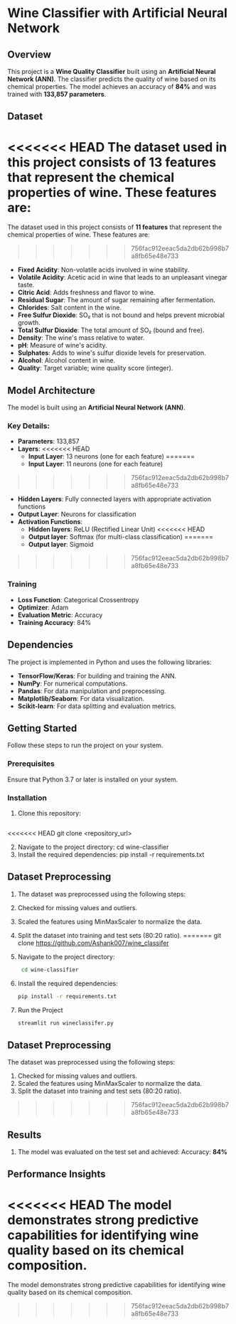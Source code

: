 # Wine Classifier with Artificial Neural Network

## Overview
This project is a **Wine Quality Classifier** built using an **Artificial Neural Network (ANN)**. The classifier predicts the quality of wine based on its chemical properties. The model achieves an accuracy of **84%** and was trained with **133,857 parameters**. 

## Dataset
<<<<<<< HEAD
The dataset used in this project consists of **13 features** that represent the chemical properties of wine. These features are:
=======
The dataset used in this project consists of **11 features** that represent the chemical properties of wine. These features are:
>>>>>>> 756fac912eeac5da2db62b998b7a8fb65e48e733

- **Fixed Acidity**: Non-volatile acids involved in wine stability.
- **Volatile Acidity**: Acetic acid in wine that leads to an unpleasant vinegar taste.
- **Citric Acid**: Adds freshness and flavor to wine.
- **Residual Sugar**: The amount of sugar remaining after fermentation.
- **Chlorides**: Salt content in the wine.
- **Free Sulfur Dioxide**: SO₂ that is not bound and helps prevent microbial growth.
- **Total Sulfur Dioxide**: The total amount of SO₂ (bound and free).
- **Density**: The wine's mass relative to water.
- **pH**: Measure of wine's acidity.
- **Sulphates**: Adds to wine's sulfur dioxide levels for preservation.
- **Alcohol**: Alcohol content in wine.
- **Quality**: Target variable; wine quality score (integer).

## Model Architecture
The model is built using an **Artificial Neural Network (ANN)**. 

### Key Details:
- **Parameters**: 133,857
- **Layers**: 
<<<<<<< HEAD
  - **Input Layer**: 13 neurons (one for each feature)
=======
  - **Input Layer**: 11 neurons (one for each feature)
>>>>>>> 756fac912eeac5da2db62b998b7a8fb65e48e733
  - **Hidden Layers**: Fully connected layers with appropriate activation functions
  - **Output Layer**: Neurons for classification
- **Activation Functions**: 
  - **Hidden layers**: ReLU (Rectified Linear Unit)
<<<<<<< HEAD
  - **Output layer**: Softmax (for multi-class classification)
=======
  - **Output layer**: Sigmoid
>>>>>>> 756fac912eeac5da2db62b998b7a8fb65e48e733

### Training
- **Loss Function**: Categorical Crossentropy
- **Optimizer**: Adam
- **Evaluation Metric**: Accuracy
- **Training Accuracy**: 84%

## Dependencies
The project is implemented in Python and uses the following libraries:
- **TensorFlow/Keras**: For building and training the ANN.
- **NumPy**: For numerical computations.
- **Pandas**: For data manipulation and preprocessing.
- **Matplotlib/Seaborn**: For data visualization.
- **Scikit-learn**: For data splitting and evaluation metrics.

## Getting Started
Follow these steps to run the project on your system.

### Prerequisites
Ensure that Python 3.7 or later is installed on your system. 

### Installation
1. Clone this repository:
   ```bash
<<<<<<< HEAD
   git clone <repository_url>

2. Navigate to the project directory:
    cd wine-classifier
3. Install the required dependencies:
    pip install -r requirements.txt

## Dataset Preprocessing

1. The dataset was preprocessed using the following steps:
2. Checked for missing values and outliers.
3. Scaled the features using MinMaxScaler to normalize the data.
4. Split the dataset into training and test sets (80:20 ratio).
=======
   git clone <https://github.com/Ashank007/wine_classifer>

2. Navigate to the project directory:
   ```bash
    cd wine-classifier

3. Install the required dependencies:
    ```bash
    pip install -r requirements.txt

4. Run the Project
    ```bash
    streamlit run wineclassifer.py

## Dataset Preprocessing
The dataset was preprocessed using the following steps:
1. Checked for missing values and outliers.
2. Scaled the features using MinMaxScaler to normalize the data.
3. Split the dataset into training and test sets (80:20 ratio).
>>>>>>> 756fac912eeac5da2db62b998b7a8fb65e48e733

## Results
1. The model was evaluated on the test set and achieved:
    Accuracy: **84%**

## Performance Insights
<<<<<<< HEAD
The model demonstrates strong predictive capabilities for identifying wine quality based on its chemical composition.
=======
The model demonstrates strong predictive capabilities for identifying wine quality based on its chemical composition.
>>>>>>> 756fac912eeac5da2db62b998b7a8fb65e48e733
